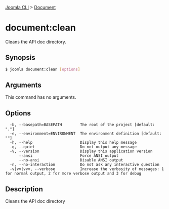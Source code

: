 [Joomla CLI](../index.md) > [Document](index.md)
# document:clean

Cleans the API doc directory.

## Synopsis
```bash
$ joomla document:clean [options]
```

## Arguments
This command has no arguments.

## Options
```
  -b, --basepath=BASEPATH        The root of the project [default: "."]
  -e, --environment=ENVIRONMENT  The environment definition [default: ""]
  -h, --help                     Display this help message
  -q, --quiet                    Do not output any message
  -V, --version                  Display this application version
      --ansi                     Force ANSI output
      --no-ansi                  Disable ANSI output
  -n, --no-interaction           Do not ask any interactive question
  -v|vv|vvv, --verbose           Increase the verbosity of messages: 1 for normal output, 2 for more verbose output and 3 for debug
```

## Description

Cleans the API doc directory

